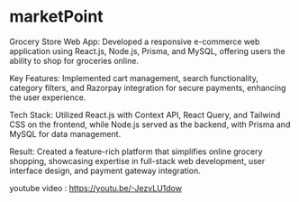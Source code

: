 # marketPoint
Grocery Store Web App: Developed a responsive e-commerce web application using React.js, Node.js, Prisma, and MySQL, offering users the ability to shop for groceries online.

Key Features: Implemented cart management, search functionality, category filters, and Razorpay integration for secure payments, enhancing the user experience.

Tech Stack: Utilized React.js with Context API, React Query, and Tailwind CSS on the frontend, while Node.js served as the backend, with Prisma and MySQL for data management.

Result: Created a feature-rich platform that simplifies online grocery shopping, showcasing expertise in full-stack web development, user interface design, and payment gateway integration.

youtube video : https://youtu.be/-JezvLU1dow
